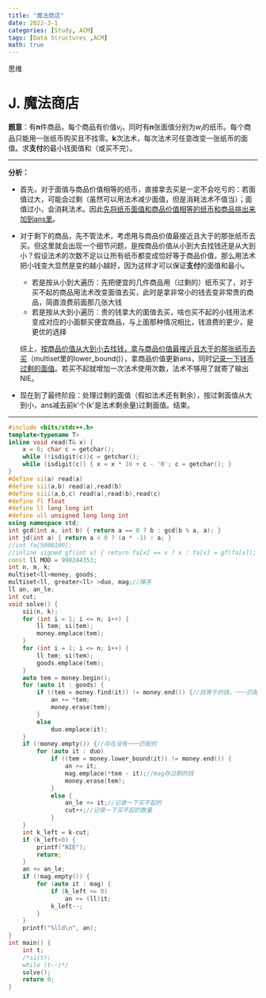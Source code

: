 ```yaml
---
title: "魔法商店"
date: 2022-3-1
categories: [Study, ACM]
tags: [Data Structures ,ACM]
math: true
---
```


思维

<!-- more -->

# J. 魔法商店

**题意**：有**n**件商品，每个商品有价值$v_i$，同时有**n**张面值分别为$w_i$的纸币。每个商品只能用一张纸币购买且不找零。**k**次法术，每次法术可任意改变一张纸币的面值。求**支付**的最小钱面值和（或买不完）。

***

**分析：**

* 首先，对于面值与商品价值相等的纸币，直接拿去买是一定不会吃亏的：若面值过大，可能会过剩（虽然可以用法术减少面值，但是消耗法术不值当）；面值过小，会消耗法术。因此<u>先将纸币面值和商品价值相等的纸币和商品挑出来加到ans里</u>。

* 对于剩下的商品，先不管法术，考虑用与商品价值最接近且大于的那张纸币去买。但这里就会出现一个细节问题，是按商品价值从小到大去找钱还是从大到小？假设法术的次数不足以让所有纸币都变成恰好等于商品价值，那么用法术把小钱变大显然是变的越小越好，因为这样才可以保证**支付**的面值和最小。

  * 若是按从小到大遍历：先把便宜的几件商品用（过剩的）纸币买了，对于买不起的商品用法术改变面值去买，此时是拿非常小的钱去变非常贵的商品，简直浪费前面那几张大钱
  * 若是按从大到小遍历：贵的钱拿大的面值去买，啥也买不起的小钱用法术变成对应的小面额买便宜商品，与上面那种情况相比，钱浪费的更少，是更优的选择

  综上，<u>按商品价值从大到小去找钱，拿与商品价值最接近且大于的那张纸币去买</u>（multiset里的lower_bound()），拿商品价值更新ans，同时<u>记录一下钱币过剩的面值</u>。若买不起就增加一次法术使用次数，法术不够用了就寄了输出NIE。

* 现在到了最终阶段：处理过剩的面值（假如法术还有剩余），按过剩面值从大到小，ans减去前k'个(k'是法术剩余量)过剩面值。结束。

***

```c++
#include <bits/stdc++.h>
template<typename T>
inline void read(T& x) {
	x = 0; char c = getchar();
	while (!isdigit(c))c = getchar();
	while (isdigit(c)) { x = x * 10 + c - '0'; c = getchar(); }
}
#define si(a) read(a)
#define sii(a,b) read(a),read(b)
#define siii(a,b,c) read(a),read(b),read(c)
#define fl float
#define ll long long int
#define ull unsigned long long int
using namespace std;
int gcd(int a, int b) { return a == 0 ? b : gcd(b % a, a); }
int jd(int a) { return a < 0 ? (a * -1) : a; }
//int fa[5000100];
//inline signed gf(int x) { return fa[x] == x ? x : fa[x] = gf(fa[x]); }
const ll MOD = 998244353;
int n, m, k;
multiset<ll>money, goods;
multiset<ll, greater<ll> >duo, mag;//降序
ll an, an_le;
int cut;
void solve() {
	sii(n, k);
	for (int i = 1; i <= n; i++) {
		ll tem; si(tem);
		money.emplace(tem);
	}
	for (int i = 1; i <= n; i++) {
		ll tem; si(tem);
		goods.emplace(tem);
	}
	auto tem = money.begin();
	for (auto it : goods) {
		if ((tem = money.find(it)) != money.end()) {//找等于的钱，一一匹配
			an += *tem;
			money.erase(tem);
		}
		else
			duo.emplace(it);
	}
	if (!money.empty()) {//存在没有一一匹配的
		for (auto it : duo)
			if ((tem = money.lower_bound(it)) != money.end()) {
				an += it;
				mag.emplace(*tem - it);//mag存过剩的钱
				money.erase(tem);
			}
			else {
				an_le += it;//记录一下买不起的
				cut++;//记录一下买不起的数量
			}
	}
	int k_left = k-cut;
	if (k_left<0) {
		printf("NIE");
		return;
	}
	an += an_le;
	if (!mag.empty()) {
		for (auto it : mag) {
			if (k_left <= 0)
				an += (ll)it;
			k_left--;
		}
	}
	printf("%lld\n", an);
}
int main() {
	int t;
	/*si(t);
	while (t--)*/
	solve();
	return 0;
}
```

